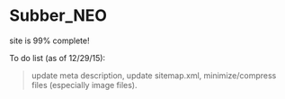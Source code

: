 # Subber_NEO

site is 99% complete!

To do list (as of 12/29/15):
>update meta description,
>update sitemap.xml,
>minimize/compress files (especially image files).
